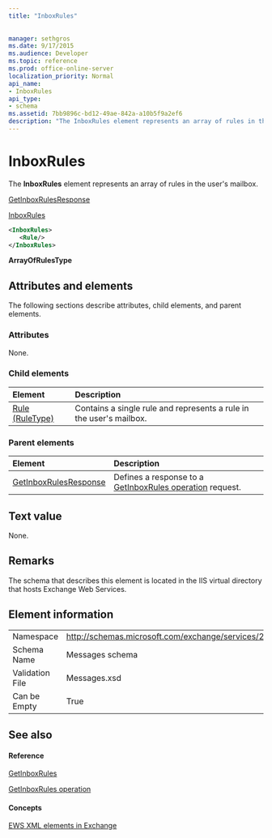 ```yaml
---
title: "InboxRules"
 
 
manager: sethgros
ms.date: 9/17/2015
ms.audience: Developer
ms.topic: reference
ms.prod: office-online-server
localization_priority: Normal
api_name:
- InboxRules
api_type:
- schema
ms.assetid: 7bb9896c-bd12-49ae-842a-a10b5f9a2ef6
description: "The InboxRules element represents an array of rules in the user's mailbox."
---
```


# InboxRules

The **InboxRules** element represents an array of rules in the user's mailbox. 
  
[GetInboxRulesResponse](getinboxrulesresponse.md)
  
[InboxRules](inboxrules.md)
  
```XML
<InboxRules>
   <Rule/>
</InboxRules>
```

 **ArrayOfRulesType**
## Attributes and elements

The following sections describe attributes, child elements, and parent elements.
  
### Attributes

None.
  
### Child elements

|**Element**|**Description**|
|:-----|:-----|
|[Rule (RuleType)](rule-ruletype.md) <br/> |Contains a single rule and represents a rule in the user's mailbox.  <br/> |
   
### Parent elements

|**Element**|**Description**|
|:-----|:-----|
|[GetInboxRulesResponse](getinboxrulesresponse.md) <br/> |Defines a response to a [GetInboxRules operation](getinboxrules-operation.md) request.  <br/> |
   
## Text value

None.
  
## Remarks

The schema that describes this element is located in the IIS virtual directory that hosts Exchange Web Services.
  
## Element information

|||
|:-----|:-----|
|Namespace  <br/> |http://schemas.microsoft.com/exchange/services/2006/messages  <br/> |
|Schema Name  <br/> |Messages schema  <br/> |
|Validation File  <br/> |Messages.xsd  <br/> |
|Can be Empty  <br/> |True  <br/> |
   
## See also

#### Reference

[GetInboxRules](getinboxrules.md)
  
[GetInboxRules operation](getinboxrules-operation.md)
#### Concepts

[EWS XML elements in Exchange](ews-xml-elements-in-exchange.md)

